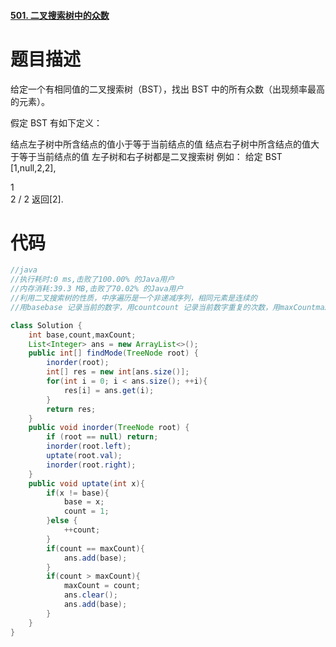 #### [501. 二叉搜索树中的众数](https://leetcode-cn.com/problems/find-mode-in-binary-search-tree/)

# 题目描述

给定一个有相同值的二叉搜索树（BST），找出 BST 中的所有众数（出现频率最高的元素）。

假定 BST 有如下定义：

结点左子树中所含结点的值小于等于当前结点的值
结点右子树中所含结点的值大于等于当前结点的值
左子树和右子树都是二叉搜索树
例如：
给定 BST [1,null,2,2],

   1
    \
     2
    /
   2
返回[2].


# 代码

```java
//java
//执行耗时:0 ms,击败了100.00% 的Java用户
//内存消耗:39.3 MB,击败了70.02% 的Java用户
//利用二叉搜索树的性质，中序遍历是一个非递减序列，相同元素是连续的
//用basebase 记录当前的数字，用countcount 记录当前数字重复的次数，用maxCountmaxCount 来维护已经扫描过的数当中出现最多的那个数字的出现次数，用 answeranswer 数组记录出现的众数

class Solution {
    int base,count,maxCount;
    List<Integer> ans = new ArrayList<>();
    public int[] findMode(TreeNode root) {
        inorder(root);
        int[] res = new int[ans.size()];
        for(int i = 0; i < ans.size(); ++i){
            res[i] = ans.get(i);
        }
        return res;
    }
    public void inorder(TreeNode root) {
        if (root == null) return;
        inorder(root.left);
        uptate(root.val);
        inorder(root.right);
    }
    public void uptate(int x){
        if(x != base){
            base = x;
            count = 1;
        }else {
            ++count;
        }
        if(count == maxCount){
            ans.add(base);
        }
        if(count > maxCount){
            maxCount = count;
            ans.clear();
            ans.add(base);
        }
    }
}
```
